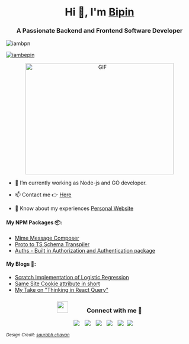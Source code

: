<h1 align="center">Hi 👋, I'm <a href="https://bipin-maharjan.com.np/" target="blank">Bipin</a></h1>
<h3 align="center">A Passionate Backend and Frontend Software Developer</h3>

<p align="left"> <img src="https://komarev.com/ghpvc/?username=iambpn&label=Profile%20views&color=0e75b6&style=flat" alt="iambpn" /> </p>

<p align="left"> <a href="https://twitter.com/iambepin" target="blank"><img src="https://img.shields.io/twitter/follow/iambepin?logo=twitter&style=for-the-badge" alt="iambepin" /></a> </p>

<div align="center">
  <a target="_blank" align="center">
    <img align="center" top="500" height="300" width="400" alt="GIF" src="https://media.giphy.com/media/SWoSkN6DxTszqIKEqv/giphy.gif">
  </a>
</div>
  
<!-- - 🔭 I’m currently working in <a href="https://www.ekbana.com/" target="blank">Ekbana Solutions</a> -->

- 🌱 I’m currently working as Node-js and GO developer.

- 📫 Contact me 👉 <a href="mailto:bipinmhr10@gmail.com">Here</a>

- 📄 Know about my experiences <a href="https://bipin-maharjan.com.np/" target="blank">Personal Website</a>

<div>
	<h4>My NPM Packages 📦:</h4>
	<ul>
		<li>
			<a href="https://www.npmjs.com/package/mime_message_composer">Mime Message Composer</a>
		</li>
		<li>
			<a href="https://www.npmjs.com/package/proto_ts_schema">Proto to TS Schema Transpiler</a>
		</li>
		<li>
			<a href="https://www.npmjs.com/package/@iambpn/auths">Auths - Built in Authorization and Authentication package</a>
		</li>
	</ul>
</div>

<div>
	<h4>My Blogs 📜:</h4>
	<ul>
		<li>
			<a href="https://bopon-maharjan.medium.com/scratch-implementation-of-logistic-regression-766461577d9f">Scratch Implementation of Logistic Regression</a>
		</li>
		<li>
			<a href="https://bopon-maharjan.medium.com/same-site-cookie-attribute-in-short-7930466d4800">Same Site Cookie attribute in short</a>
		</li>
		<li>
			<a href="https://bopon-maharjan.medium.com/my-take-on-thinking-in-react-query-89bee34e69f3">My Take on "Thinking in React Query"</a>
		</li>
	</ul>
</div>

<h3 align="center" > <img src="https://media.giphy.com/media/iY8CRBdQXODJSCERIr/giphy.gif" width="30" height="30" style="margin-right: 50px;">Connect with me 🤝 </h3>

<p align="center">

 <div align="center"  class="icons-social" style="margin-left: 10px;">
        <a style="margin-left: 10px;"  target="_blank" href="https://www.linkedin.com/in/iambepin/"><img src="https://img.icons8.com/doodle/40/000000/linkedin--v2.png"></a>
        <a style="margin-left: 10px;" target="_blank" href="https://github.com/iambpn"><img src="https://img.icons8.com/doodle/40/000000/github--v1.png"></a>
	<a style="margin-left: 10px;" target="_blank" href="https://stackoverflow.com/users/10903596/bipin-maharjan?tab=profile"><img src="https://img.icons8.com/external-tal-revivo-color-tal-revivo/40/000000/external-stack-overflow-is-a-question-and-answer-site-for-professional-logo-color-tal-revivo.png"></a>
   	<a style="margin-left: 10px;" target="_blank" href="https://bopon-maharjan.medium.com/"><img src="https://img.icons8.com/external-tanah-basah-basic-outline-tanah-basah/40/000000/external-medium-social-media-tanah-basah-basic-outline-tanah-basah.png"></a>
	<a style="margin-left: 10px;" target="_blank" href="https://twitter.com/iambepin"><img src="https://img.icons8.com/doodle/40/000000/twitter-squared--v2.png" ></a>
	<a style="margin-left: 5px;" target="_blank" href="https://bipin-maharjan.com.np/"><img src="https://img.icons8.com/plasticine/40/000000/resume.png" ></a>
      </div>

</p>

<sub>*Design Credit: [saurabh chavan](https://github.com/100rabhcsmc)*</sub>
